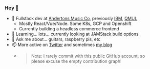 ### Hey 👋

- :office: Fullstack dev at [Andertons Music Co]( https://www.andertons.co.uk/), previously [IBM]( https://github.com/IBM), [QMUL]( https://www.qmul.ac.uk/ )  
  - Mostly React/Vue/Node. Some K8s, GCP and Openshift
  - Currently building a headless commerce frontend
- 🌱 Learning... lots... currently looking at JAMStack build options
- 💬 Ask me about... guitars, raspberry pis, etc
- 📫 More active on [Twitter](https://twitter.com/tomsherlocked) and sometimes [my blog](https://tomsherlock.info)
  -  > Note: I rarely commit with this public GitHub account, so please excuse the empty contribution graph!
